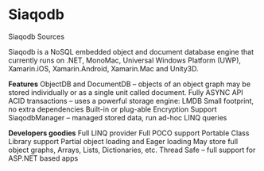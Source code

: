 **Siaqodb**
=======

Siaqodb Sources

Siaqodb is a NoSQL embedded object and document database engine that currently runs on .NET, MonoMac, Universal Windows Platform (UWP), Xamarin.iOS, Xamarin.Android, Xamarin.Mac and Unity3D. 

**Features**
ObjectDB and DocumentDB – objects of an object graph may be stored individually or as a single unit called document.
Fully ASYNC API
ACID transactions – uses a powerful storage engine: LMDB
Small footprint, no extra dependencies
Built-in or plug-able Encryption Support
SiaqodbManager – managed stored data, run ad-hoc LINQ queries

**Developers goodies**
Full LINQ provider
Full POCO support
Portable Class Library support
Partial object loading and Eager loading
May store full object graphs, Arrays, Lists, Dictionaries, etc.
Thread Safe – full support for ASP.NET based apps
